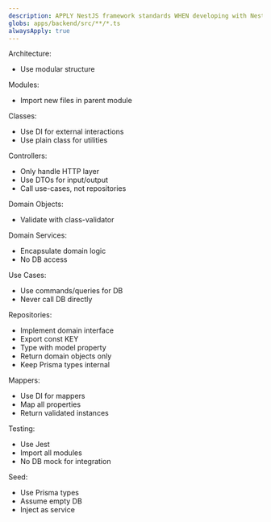 ```yaml
---
description: APPLY NestJS framework standards WHEN developing with NestJS
globs: apps/backend/src/**/*.ts
alwaysApply: true
---
```


Architecture:

- Use modular structure

Modules:

- Import new files in parent module

Classes:

- Use DI for external interactions
- Use plain class for utilities

Controllers:

- Only handle HTTP layer
- Use DTOs for input/output
- Call use-cases, not repositories

Domain Objects:

- Validate with class-validator

Domain Services:

- Encapsulate domain logic
- No DB access

Use Cases:

- Use commands/queries for DB
- Never call DB directly

Repositories:

- Implement domain interface
- Export const KEY
- Type with model property
- Return domain objects only
- Keep Prisma types internal

Mappers:

- Use DI for mappers
- Map all properties
- Return validated instances

Testing:

- Use Jest
- Import all modules
- No DB mock for integration

Seed:

- Use Prisma types
- Assume empty DB
- Inject as service
